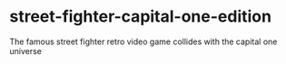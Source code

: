 # street-fighter-capital-one-edition
The famous street fighter retro video game collides with the capital one universe
